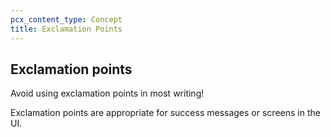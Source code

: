 ```yaml
---
pcx_content_type: Concept
title: Exclamation Points
---
```


## Exclamation points

Avoid using exclamation points in most writing!

Exclamation points are appropriate for success messages or screens in the UI.